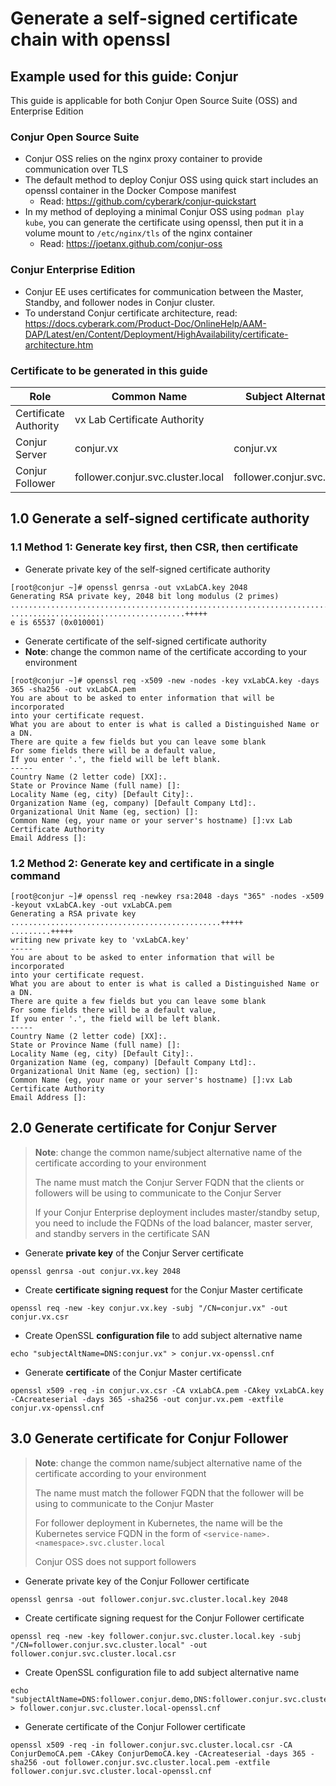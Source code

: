 # Generate a self-signed certificate chain with openssl

## Example used for this guide: Conjur
This guide is applicable for both Conjur Open Source Suite (OSS) and Enterprise Edition

### Conjur Open Source Suite
- Conjur OSS relies on the nginx proxy container to provide communication over TLS
- The default method to deploy Conjur OSS using quick start includes an openssl container in the Docker Compose manifest
  - Read: <https://github.com/cyberark/conjur-quickstart>
- In my method of deploying a minimal Conjur OSS using `podman play kube`, you can generate the certificate using openssl, then put it in a volume mount to `/etc/nginx/tls` of the nginx container
  - Read: <https://joetanx.github.com/conjur-oss>

### Conjur Enterprise Edition
- Conjur EE uses certificates for communication between the Master, Standby, and follower nodes in Conjur cluster.
- To understand Conjur certificate architecture, read: <https://docs.cyberark.com/Product-Doc/OnlineHelp/AAM-DAP/Latest/en/Content/Deployment/HighAvailability/certificate-architecture.htm>

### Certificate to be generated in this guide

| Role | Common Name | Subject Alternative Name |
| --- | --- | --- |
| Certificate Authority | vx Lab Certificate Authority | |
| Conjur Server | conjur.vx | conjur.vx |
| Conjur Follower | follower.conjur.svc.cluster.local | follower.conjur.svc.cluster.local |

## 1.0 Generate a self-signed certificate authority
### 1.1 Method 1: Generate key first, then CSR, then certificate
- Generate private key of the self-signed certificate authority
```console
[root@conjur ~]# openssl genrsa -out vxLabCA.key 2048
Generating RSA private key, 2048 bit long modulus (2 primes)
...........................................................................+++++
.......................................+++++
e is 65537 (0x010001)
```
- Generate certificate of the self-signed certificate authority
- **Note**: change the common name of the certificate according to your environment
```console
[root@conjur ~]# openssl req -x509 -new -nodes -key vxLabCA.key -days 365 -sha256 -out vxLabCA.pem
You are about to be asked to enter information that will be incorporated
into your certificate request.
What you are about to enter is what is called a Distinguished Name or a DN.
There are quite a few fields but you can leave some blank
For some fields there will be a default value,
If you enter '.', the field will be left blank.
-----
Country Name (2 letter code) [XX]:.
State or Province Name (full name) []:
Locality Name (eg, city) [Default City]:.
Organization Name (eg, company) [Default Company Ltd]:.
Organizational Unit Name (eg, section) []:
Common Name (eg, your name or your server's hostname) []:vx Lab Certificate Authority
Email Address []:
```

### 1.2 Method 2: Generate key and certificate in a single command
```console
[root@conjur ~]# openssl req -newkey rsa:2048 -days "365" -nodes -x509 -keyout vxLabCA.key -out vxLabCA.pem
Generating a RSA private key
...............................................+++++
.........+++++
writing new private key to 'vxLabCA.key'
-----
You are about to be asked to enter information that will be incorporated
into your certificate request.
What you are about to enter is what is called a Distinguished Name or a DN.
There are quite a few fields but you can leave some blank
For some fields there will be a default value,
If you enter '.', the field will be left blank.
-----
Country Name (2 letter code) [XX]:.
State or Province Name (full name) []:
Locality Name (eg, city) [Default City]:.
Organization Name (eg, company) [Default Company Ltd]:.
Organizational Unit Name (eg, section) []:
Common Name (eg, your name or your server's hostname) []:vx Lab Certificate Authority
Email Address []:
```

## 2.0 Generate certificate for Conjur Server
> **Note**: change the common name/subject alternative name of the certificate according to your environment
> 
> The name must match the Conjur Server FQDN that the clients or followers will be using to communicate to the Conjur Server
> 
> If your Conjur Enterprise deployment includes master/standby setup, you need to include the FQDNs of the load balancer, master server, and standby servers in the certificate SAN

- Generate **private key** of the Conjur Server certificate
```console
openssl genrsa -out conjur.vx.key 2048
```
- Create **certificate signing request** for the Conjur Master certificate
```console
openssl req -new -key conjur.vx.key -subj "/CN=conjur.vx" -out conjur.vx.csr
```
- Create OpenSSL **configuration file** to add subject alternative name
```console
echo "subjectAltName=DNS:conjur.vx" > conjur.vx-openssl.cnf
```
- Generate **certificate** of the Conjur Master certificate
```console
openssl x509 -req -in conjur.vx.csr -CA vxLabCA.pem -CAkey vxLabCA.key -CAcreateserial -days 365 -sha256 -out conjur.vx.pem -extfile conjur.vx-openssl.cnf
```

## 3.0 Generate certificate for Conjur Follower
> **Note**: change the common name/subject alternative name of the certificate according to your environment
> 
> The name must match the follower FQDN that the follower will be using to communicate to the Conjur Master
> 
> For follower deployment in Kubernetes, the name will be the Kubernetes service FQDN in the form of `<service-name>.<namespace>.svc.cluster.local`
> 
> Conjur OSS does not support followers

- Generate private key of the Conjur Follower certificate
```console
openssl genrsa -out follower.conjur.svc.cluster.local.key 2048
```
- Create certificate signing request for the Conjur Follower certificate
```console
openssl req -new -key follower.conjur.svc.cluster.local.key -subj "/CN=follower.conjur.svc.cluster.local" -out follower.conjur.svc.cluster.local.csr
```
- Create OpenSSL configuration file to add subject alternative name
```console
echo "subjectAltName=DNS:follower.conjur.demo,DNS:follower.conjur.svc.cluster.local" > follower.conjur.svc.cluster.local-openssl.cnf
```
- Generate certificate of the Conjur Follower certificate
```console
openssl x509 -req -in follower.conjur.svc.cluster.local.csr -CA ConjurDemoCA.pem -CAkey ConjurDemoCA.key -CAcreateserial -days 365 -sha256 -out follower.conjur.svc.cluster.local.pem -extfile follower.conjur.svc.cluster.local-openssl.cnf
```
